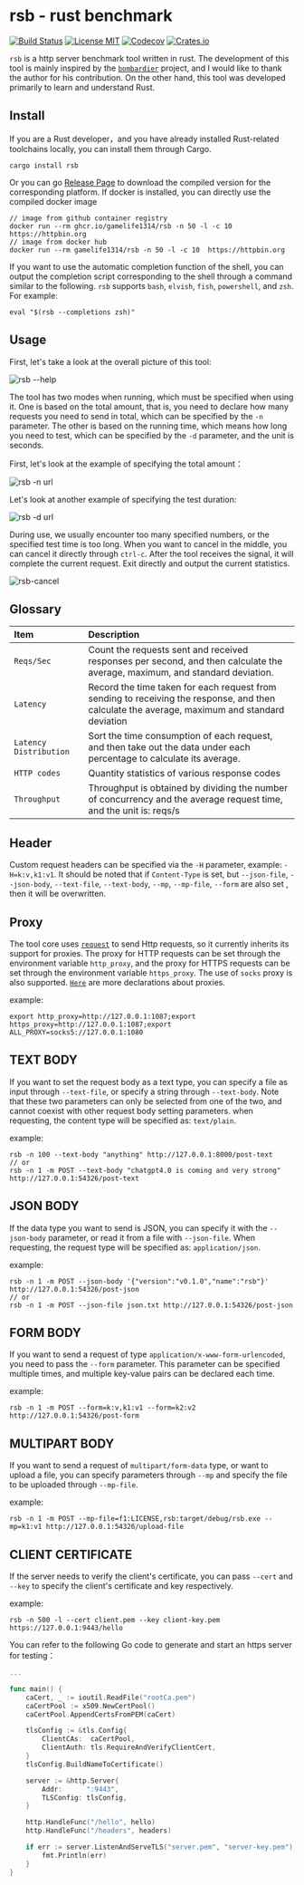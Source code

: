 # rsb - rust benchmark

[![Build Status](https://github.com/gamelife1314/rsb/workflows/CI/badge.svg)](https://github.com/gamelife1314/rsb/actions)
[![License MIT](https://img.shields.io/badge/liccense-MIT-green?style=flat&logo=PowerShell)](https://github.com/gamelife1314/rsb/blob/main/LICENSE)
[![Codecov](https://codecov.io/gh/gamelife1314/rsb/branch/main/graph/badge.svg)](https://app.codecov.io/gh/gamelife1314/rsb)
[![Crates.io](https://img.shields.io/badge/crates.io-v0.1.8-blue)](https://crates.io/crates/rsb)

`rsb` is a http server benchmark tool written in rust. The development of this tool is mainly inspired 
by the [`bombardier`](https://github.com/codesenberg/bombardier) project, and I would like to thank the author for his 
contribution. On the other hand, this tool was developed primarily to learn and understand Rust.

## Install

If you are a Rust developer，and you have already installed Rust-related toolchains locally, you can install them 
through Cargo.

    cargo install rsb

Or you can go [Release Page](https://github.com/gamelife1314/rsb/releases) to download the compiled version for the 
corresponding platform. If docker is installed, you can directly use the compiled docker image

    // image from github container registry
    docker run --rm ghcr.io/gamelife1314/rsb -n 50 -l -c 10  https://httpbin.org
    // image from docker hub
    docker run --rm gamelife1314/rsb -n 50 -l -c 10  https://httpbin.org

If you want to use the automatic completion function of the shell, you can output the completion script corresponding 
to the shell through a command similar to the following. `rsb` supports `bash`, `elvish`, `fish`, `powershell`, and `zsh`.
For example:
    
    eval "$(rsb --completions zsh)"

## Usage

First, let's take a look at the overall picture of this tool:

![rsb --help](resources/assets/rsb-help.png)

The tool has two modes when running, which must be specified when using it. One is based on the total amount, that is, 
you need to declare how many requests you need to send in total, which can be specified by the `-n` parameter. The other 
is based on the running time, which means how long you need to test, which can be specified by the `-d` parameter, and 
the unit is seconds.

First, let's look at the example of specifying the total amount：

![rsb -n url](resources/assets/basic.gif)

Let's look at another example of specifying the test duration:

![rsb -d url](resources/assets/duration.gif)

During use, we usually encounter too many specified numbers, or the specified test time is too long. When you want to 
cancel in the middle, you can cancel it directly through `ctrl-c`. After the tool receives the signal, it will complete 
the current request. Exit directly and output the current statistics.

![rsb-cancel](resources/assets/cancel.gif)

## Glossary

| Item                   | Description                                                                                                                                   |
|:-----------------------|:----------------------------------------------------------------------------------------------------------------------------------------------|
| `Reqs/Sec`             | Count the requests sent and received responses per second, and then calculate the average, maximum, and standard deviation.                   |
| `Latency`              | Record the time taken for each request from sending to receiving the response, and then calculate the average, maximum and standard deviation |
| `Latency Distribution` | Sort the time consumption of each request, and then take out the data under each percentage to calculate its average.                         |
| `HTTP codes`           | Quantity statistics of various response codes                                                                                                 |
| `Throughput`           | Throughput is obtained by dividing the number of concurrency and the average request time, and the unit is: reqs/s                            |


## Header

Custom request headers can be specified via the `-H` parameter, example: `-H=k:v,k1:v1`. It should be noted that if 
`Content-Type` is set, but `--json-file`, `--json-body`, `--text-file`, `--text-body`, `--mp`, `--mp-file`, `--form` 
are also set , then it will be overwritten.

## Proxy

The tool core uses [`request`](https://github.com/seanmonstar/reqwest) to send Http requests, so it currently inherits 
its support for proxies. The proxy for HTTP requests can be set through the environment variable `http_proxy`, and the 
proxy for HTTPS requests can be set through the environment variable `https_proxy`. The use of `socks` proxy is also 
    supported. [`Here`](https://docs.rs/reqwest/latest/reqwest/#proxies) are more declarations about proxies.

example:

    export http_proxy=http://127.0.0.1:1087;export https_proxy=http://127.0.0.1:1087;export ALL_PROXY=socks5://127.0.0.1:1080

## TEXT BODY

If you want to set the request body as a text type, you can specify a file as input through `--text-file`, or specify a 
string through `--text-body`. Note that these two parameters can only be selected from one of the two, and cannot 
coexist with other request body setting parameters. when requesting, the content type will be specified as: `text/plain`.

example:

    rsb -n 100 --text-body "anything" http://127.0.0.1:8000/post-text
    // or
    rsb -n 1 -m POST --text-body "chatgpt4.0 is coming and very strong" http://127.0.0.1:54326/post-text

## JSON BODY

If the data type you want to send is JSON, you can specify it with the `--json-body` parameter, or read it from a 
file with `--json-file`. When requesting, the request type will be specified as: `application/json`.

example:

    rsb -n 1 -m POST --json-body '{"version":"v0.1.0","name":"rsb"}' http://127.0.0.1:54326/post-json
    // or
    rsb -n 1 -m POST --json-file json.txt http://127.0.0.1:54326/post-json

## FORM BODY

If you want to send a request of type `application/x-www-form-urlencoded`, you need to pass the `--form` parameter.
This parameter can be specified multiple times, and multiple key-value pairs can be declared each time.

example:
    
    rsb -n 1 -m POST --form=k:v,k1:v1 --form=k2:v2 http://127.0.0.1:54326/post-form

## MULTIPART BODY

If you want to send a request of `multipart/form-data` type, or want to upload a file, you can specify parameters 
through `--mp` and specify the file to be uploaded through `--mp-file`.

example:
    
    rsb -n 1 -m POST --mp-file=f1:LICENSE,rsb:target/debug/rsb.exe --mp=k1:v1 http://127.0.0.1:54326/upload-file

## CLIENT CERTIFICATE

If the server needs to verify the client's certificate, you can pass `--cert` and `--key` to specify the client's 
certificate and key respectively.

example:

    rsb -n 500 -l --cert client.pem --key client-key.pem  https://127.0.0.1:9443/hello

You can refer to the following Go code to generate and start an https server for testing：

```go
...

func main() {
	caCert, _ := ioutil.ReadFile("rootCa.pem")
	caCertPool := x509.NewCertPool()
	caCertPool.AppendCertsFromPEM(caCert)

	tlsConfig := &tls.Config{
		ClientCAs:  caCertPool,
		ClientAuth: tls.RequireAndVerifyClientCert,
	}
	tlsConfig.BuildNameToCertificate()

	server := &http.Server{
		Addr:      ":9443",
		TLSConfig: tlsConfig,
	}

	http.HandleFunc("/hello", hello)
	http.HandleFunc("/headers", headers)

	if err := server.ListenAndServeTLS("server.pem", "server-key.pem"); err != nil {
		fmt.Println(err)
	}
}
```